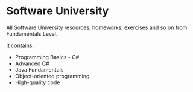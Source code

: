 # Software University
All Software University resources, homeworks, exercises and so on from Fundamentals Level.

It contains: 
 - Programming Basics - C#
 - Advanced C#
 - Java Fundamentals
 - Object-oriented programming
 - High-quality code
